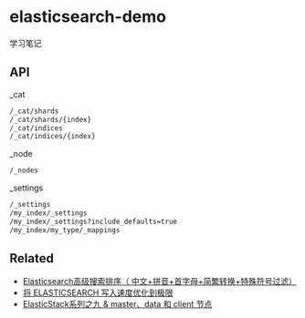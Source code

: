# elasticsearch-demo

学习笔记

## API

_cat

```sh
/_cat/shards
/_cat/shards/{index}
/_cat/indices
/_cat/indices/{index}
```

_node

```sh
/_nodes
```

_settings

```sh
/_settings
/my_index/_settings
/my_index/_settings?include_defaults=true
/my_index/my_type/_mappings
```







## Related

- [Elasticsearch高级搜索排序（ 中文+拼音+首字母+简繁转换+特殊符号过滤）](http://www.cnblogs.com/clonen/p/6674888.html)
- [将 ELASTICSEARCH 写入速度优化到极限](https://www.easyice.cn/archives/207)
- [ElasticStack系列之九 & master、data 和 client 节点](https://www.cnblogs.com/liang1101/p/7284205.html)

